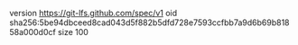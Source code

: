 version https://git-lfs.github.com/spec/v1
oid sha256:5be94dbceed8cad043d5f882b5dfd728e7593ccfbb7a9d6b69b81858a000d0cf
size 100
